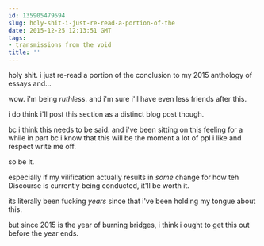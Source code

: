 ```yaml
---
id: 135905479594
slug: holy-shit-i-just-re-read-a-portion-of-the
date: 2015-12-25 12:13:51 GMT
tags:
- transmissions from the void
title: ''
---
```


holy shit. i just re-read a portion of the conclusion to my 2015 anthology of essays and...

wow. i'm being *ruthless*. and i'm sure i'll have even less friends after this.

i do think i'll post this section as a distinct blog post though.

bc i think this needs to be said. and i've been sitting on this feeling for a while in part bc i know that this will be the moment a lot of ppl i like and respect write me off.

so be it.

especially if my vilification actually results in *some* change for how teh Discourse is currently being conducted, it'll be worth it.

its literally been fucking *years* since that i've been holding my tongue about this.

but since 2015 is the year of burning bridges, i think i ought to get this out before the year ends.